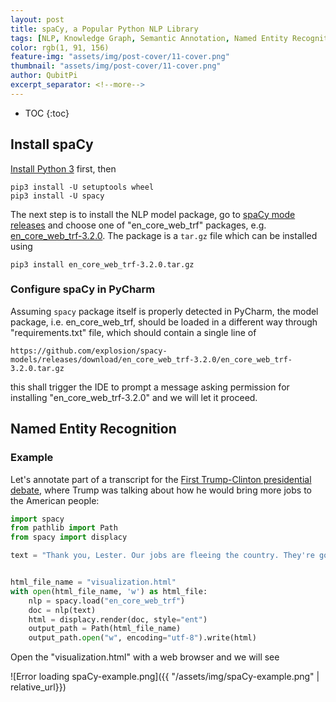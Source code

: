 ```yaml
---
layout: post
title: spaCy, a Popular Python NLP Library
tags: [NLP, Knowledge Graph, Semantic Annotation, Named Entity Recognition, spaCy]
color: rgb(1, 91, 156)
feature-img: "assets/img/post-cover/11-cover.png"
thumbnail: "assets/img/post-cover/11-cover.png"
author: QubitPi
excerpt_separator: <!--more-->
---
```


<!--more-->

* TOC
{:toc}

## Install spaCy

[Install Python 3](https://qubitpi.github.io/jersey-guide/2020/08/23/32-python.html#installing-python-3-on-mac-os-x)
first, then

    pip3 install -U setuptools wheel
    pip3 install -U spacy

The next step is to install the NLP model package, go to
[spaCy mode releases](https://github.com/explosion/spacy-models/releases) and choose one of "en_core_web_trf" packages,
e.g. [en_core_web_trf-3.2.0](https://github.com/explosion/spacy-models/releases/tag/en_core_web_trf-3.2.0). The package
is a `tar.gz` file which can be installed using

    pip3 install en_core_web_trf-3.2.0.tar.gz
    
### Configure spaCy in PyCharm

Assuming `spacy` package itself is properly detected in PyCharm, the model package, i.e. en_core_web_trf, should be
loaded in a different way through "requirements.txt" file, which should contain a single line of

```
https://github.com/explosion/spacy-models/releases/download/en_core_web_trf-3.2.0/en_core_web_trf-3.2.0.tar.gz
```

this shall trigger the IDE to prompt a message asking permission for installing "en_core_web_trf-3.2.0" and we will let
it proceed.

## Named Entity Recognition

### Example

Let's annotate part of a transcript for the [First Trump-Clinton presidential debate](https://youtu.be/LsvdtuSpmNI),
where Trump was talking about how he would bring more jobs to the American people:

```python
import spacy
from pathlib import Path
from spacy import displacy

text = "Thank you, Lester. Our jobs are fleeing the country. They're going to Mexico. They're going to many other countries. You look at what China is doing to our country in terms of making our product. They're devaluing their currency, and there's nobody in our government to fight them. And we have a very good fight. And we have a winning fight. Because they're using our country as a piggy bank to rebuild China, and many other countries are doing the same thing. So we're losing our good jobs, so many of them. When you look at what's happening in Mexico, a friend of mine who builds plants said it's the eighth wonder of the world. They're building some of the biggest plants anywhere in the world, some of the most sophisticated, some of the best plants. With the United States, as he said, not so much. So Ford is leaving. You see that, their small car division leaving. Thousands of jobs leaving Michigan, leaving Ohio. They're all leaving. And we can't allow it to happen anymore. As far as child care is concerned and so many other things, I think Hillary and I agree on that. We probably disagree a little bit as to numbers and amounts and what we're going to do, but perhaps we'll be talking about that later. But we have to stop our jobs from being stolen from us. We have to stop our companies from leaving the United States and, with it, firing all of their people. All you have to do is take a look at Carrier air conditioning in Indianapolis. They left fired 1,400 people. They're going to Mexico. So many hundreds and hundreds of companies are doing this. We cannot let it happen. Under my plan, I'll be reducing taxes tremendously, from 35 percent to 15 percent for companies, small and big businesses. That's going to be a job creator like we haven't seen since Ronald Reagan. It's going to be a beautiful thing to watch. Companies will come. They will build. They will expand. New companies will start. And I look very, very much forward to doing it. We have to renegotiate our trade deals, and we have to stop these countries from stealing our companies and our jobs."


html_file_name = "visualization.html"
with open(html_file_name, 'w') as html_file:
    nlp = spacy.load("en_core_web_trf")
    doc = nlp(text)
    html = displacy.render(doc, style="ent")
    output_path = Path(html_file_name)
    output_path.open("w", encoding="utf-8").write(html)
```

Open the "visualization.html" with a web browser and we will see

![Error loading spaCy-example.png]({{ "/assets/img/spaCy-example.png" | relative_url}})
